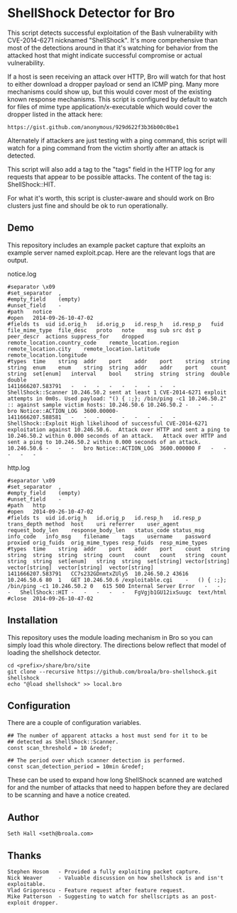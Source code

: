 ShellShock Detector for Bro
===========================

This script detects successful exploitation of the Bash vulnerability
with CVE-2014-6271 nicknamed "ShellShock".  It's more comprehensive than
most of the detections around in that it's watching for behavior from 
the attacked host that might indicate successful compromise or actual
vulnerability.

If a host is seen receiving an attack over HTTP, Bro will watch for that
host to either download a dropper payload or send an ICMP ping.  Many
more mechanisms could show up, but this would cover most of the existing
known response mechanisms.  This script is configured by default to 
watch for files of mime type application/x-executable which would cover
the dropper listed in the attack here:

	https://gist.github.com/anonymous/929d622f3b36b00c0be1

Alternately if attackers are just testing with a ping command, this script
will watch for a ping command from the victim shortly after an
attack is detected.

This script will also add a tag to the "tags" field in the HTTP log for
any requests that appear to be possible attacks.  The content of the 
tag is: ShellShock::HIT.

For what it's worth, this script is cluster-aware and should work on
Bro clusters just fine and should be ok to run operationally.

Demo
----

This repository includes an example packet capture that exploits an 
example server named exploit.pcap.  Here are the relevant logs that are output.

notice.log

	#separator \x09
	#set_separator	,
	#empty_field	(empty)
	#unset_field	-
	#path	notice
	#open	2014-09-26-10-47-02
	#fields	ts	uid	id.orig_h	id.orig_p	id.resp_h	id.resp_p	fuid	file_mime_type	file_desc	proto	note	msg	sub	src	dst	p	peer_descr	actions	suppress_for	dropped	remote_location.country_code	remote_location.region	remote_location.city	remote_location.latitude	remote_location.longitude
	#types	time	string	addr	port	addr	port	string	string	string	enum	enum	string	string	addr	addr	port	count	string	set[enum]	interval	bool	string	string	string	double	double
	1411666207.583791	-	-	-	-	-	-	-	-	-	ShellShock::Scanner	10.246.50.2 sent at least 1 CVE-2014-6271 exploit attempts in 0m0s.	Used payload: "() { :;}; /bin/ping -c1 10.246.50.2" :: against sample victim hosts: 10.246.50.6	10.246.50.2	-	-	-	bro	Notice::ACTION_LOG	3600.00000-
	1411666207.588581	-	-	-	-	-	-	-	-	-	ShellShock::Exploit	High likelihood of successful CVE-2014-6271 exploitation against 10.246.50.6.  Attack over HTTP and sent a ping to 10.246.50.2 within 0.000 seconds of an attack.	Attack over HTTP and sent a ping to 10.246.50.2 within 0.000 seconds of an attack.	10.246.50.6	-	-	-	bro	Notice::ACTION_LOG	3600.000000	F	-	-	-	-	-


http.log

	#separator \x09
	#set_separator	,
	#empty_field	(empty)
	#unset_field	-
	#path	http
	#open	2014-09-26-10-47-02
	#fields	ts	uid	id.orig_h	id.orig_p	id.resp_h	id.resp_p	trans_depth	method	host	uri	referrer	user_agent	request_body_len	response_body_len	status_code	status_msg	info_code	info_msg	filename	tags	username	password	proxied	orig_fuids	orig_mime_types	resp_fuids	resp_mime_types
	#types	time	string	addr	port	addr	port	count	string	string	string	string	string	count	count	count	string	count	string	string	set[enum]	string	string	set[string]	vector[string]	vector[string]	vector[string]	vector[string]
	1411666207.583791	CC7s232GDnmtxZUly5	10.246.50.2	43616	10.246.50.6	80	1	GET	10.246.50.6	/exploitable.cgi	-	() { :;}; /bin/ping -c1 10.246.50.2	0	615	500	Internal Server Error	-	-	-	ShellShock::HIT	-	-	-	-	-	FgVgjb1GU12ixSuugc	text/html
	#close	2014-09-26-10-47-02


Installation
------------

This repository uses the module loading mechanism in Bro so you can simply 
load this whole directory.  The directions below reflect that model of loading
the shellshock detector.

	cd <prefix>/share/bro/site
	git clone --recursive https://github.com/broala/bro-shellshock.git shellshock
	echo "@load shellshock" >> local.bro


Configuration
-------------

There are a couple of configuration variables.

	## The number of apparent attacks a host must send for it to be 
	## detected as ShellShock::Scanner.
	const scan_threshold = 10 &redef;

	## The period over which scanner detection is performed.
	const scan_detection_period = 10min &redef;

These can be used to expand how long ShellShock scanned are watched for
and the number of attacks that need to happen before they are declared
to be scanning and have a notice created.

Author
------

	Seth Hall <seth@broala.com>

Thanks
------

	Stephen Hosom   - Provided a fully exploiting packet capture.
	Nick Weaver     - Valuable discussion on how shellshock is and isn't exploitable.
	Vlad Grigorescu - Feature request after feature request.
	Mike Patterson  - Suggesting to watch for shellscripts as an post-exploit dropper.
